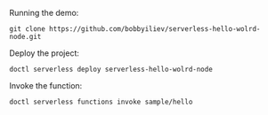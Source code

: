 Running the demo:

```
git clone https://github.com/bobbyiliev/serverless-hello-wolrd-node.git
```

Deploy the project:

```
doctl serverless deploy serverless-hello-wolrd-node
```

Invoke the function:

```
doctl serverless functions invoke sample/hello
```

